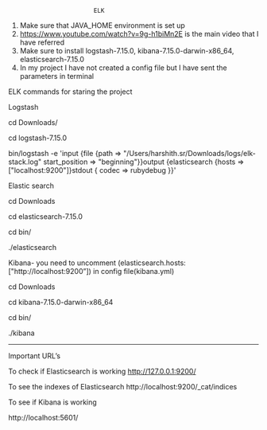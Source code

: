                             ELK 

1.	Make sure that JAVA_HOME environment is set up
2.	https://www.youtube.com/watch?v=9g-h1biMn2E is the main video that I have referred
3.	Make sure to install logstash-7.15.0, kibana-7.15.0-darwin-x86_64, elasticsearch-7.15.0
4.	In my project I have not created a config file but I have sent the parameters in terminal



ELK commands for staring the project

Logstash

cd Downloads/

cd logstash-7.15.0

bin/logstash -e 'input {file {path => "/Users/harshith.sr/Downloads/logs/elk-stack.log" start_position => "beginning"}}output {elasticsearch {hosts => ["localhost:9200"]}stdout { codec => rubydebug }}'

Elastic search

cd Downloads

cd elasticsearch-7.15.0

cd bin/

./elasticsearch


Kibana- you need to uncomment (elasticsearch.hosts: ["http://localhost:9200”]) in config file(kibana.yml)


cd Downloads

cd kibana-7.15.0-darwin-x86_64

cd bin/

 ./kibana


--------------------------------------------------------

Important URL’s

To check if Elasticsearch is working
http://127.0.0.1:9200/

To see the indexes of Elasticsearch
http://localhost:9200/_cat/indices

To see if Kibana is working

http://localhost:5601/




